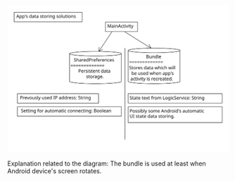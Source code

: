 ![App data storing solutions](./app_data_storing_solutions.svg)

Explanation related to the diagram: The bundle is used at least when Android
device's screen rotates.
